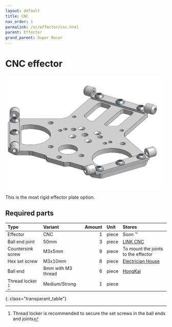 ```yaml
---
layout: default
title: CNC
nav_order: 1
permalink: /sr/effector/cnc.html
parent: Effector
grand_parent: Super Racer
---
```


# CNC effector

![CNC effector](/assets/images/sr/effector/effector_cnc.png)

This is the most rigid effector plate option.

## Required parts

| Type              | Variant                           | Amount | Unit  |                           Stores                            |
|:------------------|:----------------------------------|-------:|:------|:------------------------------------------------------------|
| Effector          | CNC                               |      1 | piece | Soon &trade;                                                |
| Ball end joint    | 50mm                              |      3 | piece | [LINK CNC](https://s.click.aliexpress.com/e/_DF6vTJX)       |
| Countersink screw | M3x5mm                            |      9 | piece | To mount the joints to the effector                         |
| Hex set screw     | M3x10mm                           |      6 | piece | [Electrician House](https://s.click.aliexpress.com/e/_DCHTQLb) |
| Ball end          | 8mm with M3 thread                |      6 | piece | [HongKai](https://s.click.aliexpress.com/e/_DC1Rs49)        |
| Thread locker [^1]| Medium/Strong                     |      1 | piece |                                                             |
{: class="transparant_table"}

[^1]: Thread locker is recommended to secure the set screws in the ball ends and joints
